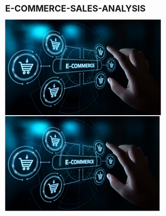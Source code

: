 # E-COMMERCE-SALES-ANALYSIS
![](https://github.com/krishnavamsi42/E-COMMERCE-SALES-ANALYSIS/blob/main/eCommerce.jpeg)
<img src="https://github.com/krishnavamsi42/E-COMMERCE-SALES-ANALYSIS/blob/main/eCommerce.jpeg" alt="" width="500"/>

